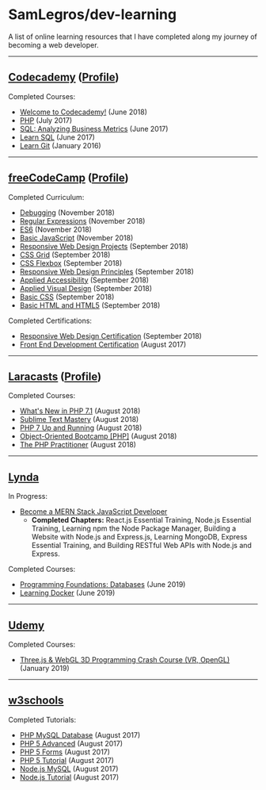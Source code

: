 # SamLegros/dev-learning

A list of online learning resources that I have completed along my journey of becoming a web developer.

---

## [Codecademy](https://www.codecademy.com/) ([Profile](https://www.codecademy.com/SamLegros))  

Completed Courses:

* [Welcome to Codecademy!](https://www.codecademy.com/learn/welcome-to-codecademy) (June 2018)
* [PHP](https://www.codecademy.com/en/tracks/php) (July 2017)
* [SQL: Analyzing Business Metrics](https://www.codecademy.com/learn/sql-analyzing-business-metrics) (June 2017)
* [Learn SQL](https://www.codecademy.com/learn/learn-sql) (June 2017)
* [Learn Git](https://www.codecademy.com/learn/learn-git) (January 2016)

---

## [freeCodeCamp](http://freecodecamp.org/) ([Profile](https://www.freecodecamp.org/samlegros))

Completed Curriculum:

* [Debugging](https://learn.freecodecamp.org/javascript-algorithms-and-data-structures/debugging) (November 2018)
* [Regular Expressions](https://learn.freecodecamp.org/javascript-algorithms-and-data-structures/regular-expressions) (November 2018)
* [ES6](https://learn.freecodecamp.org/javascript-algorithms-and-data-structures/es6) (November 2018)
* [Basic JavaScript](https://learn.freecodecamp.org/javascript-algorithms-and-data-structures/basic-javascript) (November 2018)
* [Responsive Web Design Projects](https://learn.freecodecamp.org/responsive-web-design/responsive-web-design-projects) (September 2018)
* [CSS Grid](https://learn.freecodecamp.org/responsive-web-design/css-grid) (September 2018)
* [CSS Flexbox](https://learn.freecodecamp.org/responsive-web-design/css-flexbox) (September 2018)
* [Responsive Web Design Principles](https://learn.freecodecamp.org/responsive-web-design/responsive-web-design-principles) (September 2018)
* [Applied Accessibility](https://learn.freecodecamp.org/responsive-web-design/applied-accessibility) (September 2018)
* [Applied Visual Design](https://learn.freecodecamp.org/responsive-web-design/applied-visual-design) (September 2018)
* [Basic CSS](https://learn.freecodecamp.org/responsive-web-design/basic-css) (September 2018)
* [Basic HTML and HTML5](https://learn.freecodecamp.org/responsive-web-design/basic-html-and-html5) (September 2018)

Completed Certifications:

* [Responsive Web Design Certification](https://www.freecodecamp.org/certification/samlegros/responsive-web-design) (September 2018)
* [Front End Development Certification](https://www.freecodecamp.org/certification/samlegros/legacy-front-end) (August 2017)

---

## [Laracasts](https://laracasts.com/) ([Profile](https://laracasts.com/@SamLegros))
Completed Courses:

* [What's New in PHP 7.1](https://laracasts.com/series/whats-new-in-php-7-1) (August 2018)
* [Sublime Text Mastery](https://laracasts.com/series/sublime-text-mastery) (August 2018)
* [PHP 7 Up and Running](https://laracasts.com/series/php7-up-and-running) (August 2018)
* [Object-Oriented Bootcamp [PHP]](https://laracasts.com/series/object-oriented-bootcamp-in-php) (August 2018)
* [The PHP Practitioner](https://laracasts.com/series/php-for-beginners) (August 2018)

---

## [Lynda](https://www.lynda.com/)

In Progress:

* [Become a MERN Stack JavaScript Developer](https://www.lynda.com/learning-paths/Web/become-a-mern-stack-javascript-developer)
  * **Completed Chapters:** React.js Essential Training, Node.js Essential Training, Learning npm the Node Package Manager, Building a Website with Node.js and Express.js, Learning MongoDB, Express Essential Training, and Building RESTful Web APIs with Node.js and Express.

Completed Courses:

* [Programming Foundations: Databases](https://www.lynda.com/SQL-tutorials/Programming-Foundations-Databases/784293-2.html) (June 2019)
* [Learning Docker](https://www.lynda.com/Docker-tutorials/Learning-Docker/721901-2.html) (June 2019)

---

## [Udemy](https://www.udemy.com)  

Completed Courses:

* [Three.js & WebGL 3D Programming Crash Course (VR, OpenGL)](https://www.udemy.com/threejs-programming/) (January 2019)

---

## [w3schools](https://www.w3schools.com/)

Completed Tutorials:

* [PHP MySQL Database](https://www.w3schools.com/php/php_mysql_intro.asp) (August 2017)
* [PHP 5 Advanced](https://www.w3schools.com/php/php_arrays_multi.asp) (August 2017)
* [PHP 5 Forms](https://www.w3schools.com/php/php_forms.asp) (August 2017)
* [PHP 5 Tutorial](https://www.w3schools.com/php/default.asp) (August 2017)
* [Node.js MySQL](https://www.w3schools.com/nodejs/nodejs_mysql.asp) (August 2017)
* [Node.js Tutorial](https://www.w3schools.com/nodejs/default.asp) (August 2017)
